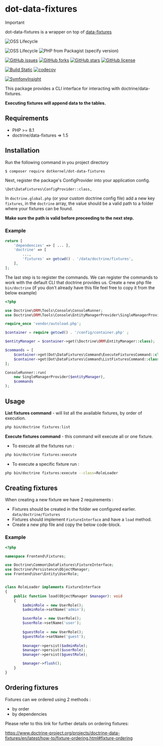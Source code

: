 # dot-data-fixtures

> [!IMPORTANT]
> dot-data-fixtures is a wrapper on top of [data-fixtures](https://github.com/doctrine/data-fixtures)
>
> ![OSS Lifecycle](https://img.shields.io/osslifecycle/doctrine/data-fixtures)

![OSS Lifecycle](https://img.shields.io/osslifecycle/dotkernel/dot-data-fixtures)
![PHP from Packagist (specify version)](https://img.shields.io/packagist/php-v/dotkernel/dot-data-fixtures/1.1.3)

[![GitHub issues](https://img.shields.io/github/issues/dotkernel/dot-data-fixtures)](https://github.com/dotkernel/dot-data-fixtures/issues)
[![GitHub forks](https://img.shields.io/github/forks/dotkernel/dot-data-fixtures)](https://github.com/dotkernel/dot-data-fixtures/network)
[![GitHub stars](https://img.shields.io/github/stars/dotkernel/dot-data-fixtures)](https://github.com/dotkernel/dot-data-fixtures/stargazers)
[![GitHub license](https://img.shields.io/github/license/dotkernel/dot-data-fixtures)](https://github.com/dotkernel/dot-data-fixtures/blob/1.0/LICENSE)

[![Build Static](https://github.com/dotkernel/dot-data-fixtures/actions/workflows/continuous-integration.yml/badge.svg?branch=1.0)](https://github.com/dotkernel/dot-data-fixtures/actions/workflows/continuous-integration.yml)
[![codecov](https://codecov.io/gh/dotkernel/dot-data-fixtures/graph/badge.svg?token=PGOXZOZAB0)](https://codecov.io/gh/dotkernel/dot-data-fixtures)

[![SymfonyInsight](https://insight.symfony.com/projects/6bac345c-9548-47ec-ab4a-25773a98ed03/big.svg)](https://insight.symfony.com/projects/6bac345c-9548-47ec-ab4a-25773a98ed03)

This package provides a CLI interface for interacting with doctrine/data-fixtures.

**Executing fixtures will **append** data to the tables.**

## Requirements

- PHP >= 8.1
- doctrine/data-fixtures => 1.5

## Installation

Run the following command in you project directory

```bash
$ composer require dotkernel/dot-data-fixtures
```

Next, register the package's ConfigProvider into your application config.

```\Dot\DataFixtures\ConfigProvider::class,```

In ``doctrine.global.php`` (or your custom doctrine config file) add a new key `fixtures`, in the `doctrine`
array, the value should be a valid path to a folder where your fixtures can be found.

**Make sure the path is valid before proceeding to the next step.**

### Example

```php
return [
    'dependencies' => [ ... ],
    'doctrine' => [
        ...,
        'fixtures' => getcwd() . '/data/doctrine/fixtures',
    ],
];
```

The last step is to register the commands.
We can register the commands to work with the default CLI that doctrine provides us.
Create a new php file `bin/doctrine` (if you don't already have this file feel free to copy it from the below example)

```php
<?php

use Doctrine\ORM\Tools\Console\ConsoleRunner;
use Doctrine\ORM\Tools\Console\EntityManagerProvider\SingleManagerProvider;

require_once 'vendor/autoload.php';

$container = require getcwd() . '/config/container.php' ;

$entityManager = $container->get(\Doctrine\ORM\EntityManager::class);

$commands = [
    $container->get(Dot\DataFixtures\Command\ExecuteFixturesCommand::class),
    $container->get(Dot\DataFixtures\Command\ListFixturesCommand::class),
];

ConsoleRunner::run(
    new SingleManagerProvider($entityManager),
    $commands
);
```

## Usage

**List fixtures command** - will list all the available fixtures, by order of execution.

````bash
php bin/doctrine fixtures:list
````

**Execute fixtures command** - this command will execute all or one fixture.

- To execute all the fixtures run :

```bash
php bin/doctrine fixtures:execute
```

- To execute a specific fixture run :

```bash
php bin/doctrine fixtures:execute --class=RoleLoader
```

## Creating fixtures

When creating a new fixture we have 2 requirements :

- Fixtures should be created in the folder we configured earlier. ``data/doctrine/fixtures``
- Fixtures should implement ``FixtureInterface`` and have a ``load`` method.
- Create a new php file and copy the below code-block.

### Example

```php
<?php

namespace Frontend\Fixtures;

use Doctrine\Common\DataFixtures\FixtureInterface;
use Doctrine\Persistence\ObjectManager;
use Frontend\User\Entity\UserRole;


class RoleLoader implements FixtureInterface
{
    public function load(ObjectManager $manager): void
    {
        $adminRole = new UserRole();
        $adminRole->setName('admin');

        $userRole = new UserRole();
        $userRole->setName('user');
        
        $guestRole = new UserRole();
        $guestRole->setName('guest');
        
        $manager->persist($adminRole);
        $manager->persist($userRole);
        $manager->persist($guestRole);

        $manager->flush();
    }
}
```

## Ordering fixtures

Fixtures can we ordered using 2 methods :

- by order
- by dependencies

Please refer to this link for further details on ordering fixtures:

https://www.doctrine-project.org/projects/doctrine-data-fixtures/en/latest/how-to/fixture-ordering.html#fixture-ordering
